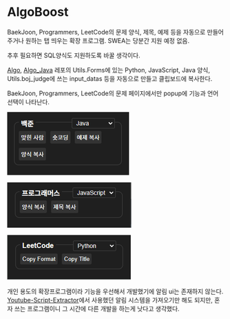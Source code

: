 # AlgoBoost

BaekJoon, Programmers, LeetCode의 문제 양식, 제목, 예제 등을 자동으로 만들어주거나 원하는 탭 띄우는 확장 프로그램. SWEA는 당분간 지원 예정 없음.

추후 필요하면 SQL양식도 지원하도록 바꿀 생각이다.

[Algo](https://github.com/ohzeno/Algo), [Algo_Java](https://github.com/ohzeno/Algo_Java) 레포의 Utils.Forms에 있는 Python, JavaScript, Java 양식, Utils.boj_judge에 쓰는 input_datas 등을 자동으로 만들고 클립보드에 복사한다.

BaekJoon, Programmers, LeetCode의 문제 페이지에서만 popup에 기능과 언어 선택이 나타난다.

![](resources\백준.png)

![](resources\프로그래머스.png)

![](resources\릿코드.png)

개인 용도의 확장프로그램이라 기능을 우선해서 개발했기에 알림 ui는 존재하지 않는다. [Youtube-Script-Extractor](https://chromewebstore.google.com/detail/youtube-script-extractor/jcabnnjnoeeiblfhdponchmlkoocekbo?hl=ko&authuser=6)에서 사용했던 알림 시스템을 가져오기만 해도 되지만, 혼자 쓰는 프로그램이니 그 시간에 다른 개발을 하는게 낫다고 생각했다.
